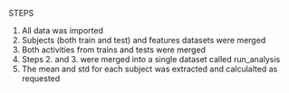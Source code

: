 STEPS

1. All data was imported
2. Subjects (both train and test) and features datasets were merged 
3. Both activities from trains and tests were merged
4. Steps 2. and 3. were merged into a single dataset called run_analysis
5. The mean and std for each subject was extracted and calculalted as requested
